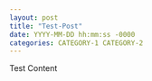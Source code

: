 ```yaml
---
layout: post
title: "Test-Post"
date: YYYY-MM-DD hh:mm:ss -0000
categories: CATEGORY-1 CATEGORY-2
---
```


Test Content
